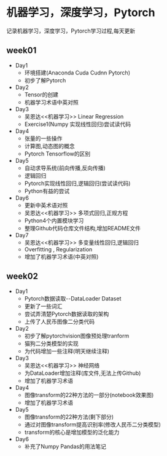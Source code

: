 # 机器学习，深度学习，Pytorch
记录机器学习，深度学习，Pytorch学习过程,每天更新
## week01
+ Day1 
   + 环境搭建(Anaconda Cuda Cudnn Pytorch)
   + 初步了解Pytorch
+ Day2
   + Tensor的创建
   + 机器学习术语中英对照
+ Day3
   + 吴恩达<<机器学习>> Linear Regression
   + Exercise1(Numpy 实现线性回归)尝试读代码
+ Day4
   + 张量的一些操作
   + 计算图,动态图的概念
   + Pytorch Tensorflow的区别
+ Day5
   + 自动求导系统(前向传播,反向传播)
   + 逻辑回归
   + Pytorch实现线性回归,逻辑回归(尝试读代码)
   + Python有益的尝试
+ Day6
   + 更新中英术语对照
   + 吴恩达<<机器学习>> 多项式回归,正规方程
   + Python4个内置模块学习
   + 整理Github代码仓库文件结构,增加README文件
+ Day7
   + 吴恩达<<机器学习>> 多变量线性回归,逻辑回归
   + Overfitting , Regularization
   + 增加了机器学习术语(中英对照)
## week02
+ Day1
   + Pytorch数据读取--DataLoader Dataset
   + 更新了一些词汇
   + 尝试弄清楚Pytorch数据读取的架构
   + 上传了人民币图像二分类代码
+ Day2
   + 初步了解pytorchvision图像预处理tranform
   + 猫狗二分类模型的实现
   + 为代码增加一些注释(明天继续注释)
+ Day3
   + 吴恩达<<机器学习>> 神经网络
   + 为DataLoader增加注释(库文件,无法上传Github)
   + 增加了机器学习术语
+ Day4
   + 图像transform的22种方法的一部分(notebook效果图)
   + 增加了机器学习术语
+ Day5
   + 图像transform的22种方法(剩下部分)
   + 通过对图像transform提高识别率(修改人民币二分类模型)
   + transform的核心是增加模型的泛化能力
+  Day6
   + 补充了Numpy Pandas的用法笔记